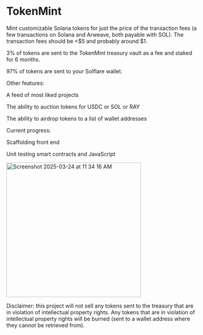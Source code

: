 # TokenMint

Mint customizable Solana tokens for just the price of the transaction fees (a few transactions on Solana and Arweave, both payable with SOL). The transaction fees should be <$5 and probably around $1.

3% of tokens are sent to the TokenMint treasury vault as a fee and staked for 6 months.

97% of tokens are sent to your Solflare wallet.


Other features:

A feed of most liked projects

The ability to auction tokens for USDC or SOL or RAY

The ability to airdrop tokens to a list of wallet addresses

Current progress:

Scaffolding front end

Unit testing smart contracts and JavaScript

<img width="353" alt="Screenshot 2025-03-24 at 11 34 16 AM" src="https://github.com/user-attachments/assets/00d8c81d-9c3a-48be-b761-287397135e72" />

Disclaimer: this project will not sell any tokens sent to the treasury that are in violation of intellectual property rights. Any tokens that are in violation of intellectual property rights will be burned (sent to a wallet address where they cannot be retrieved from).
